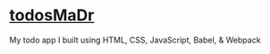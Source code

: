# [todosMaDr](https://todosmadr.madr.io)
My todo app I built using HTML, CSS, JavaScript, Babel, & Webpack
